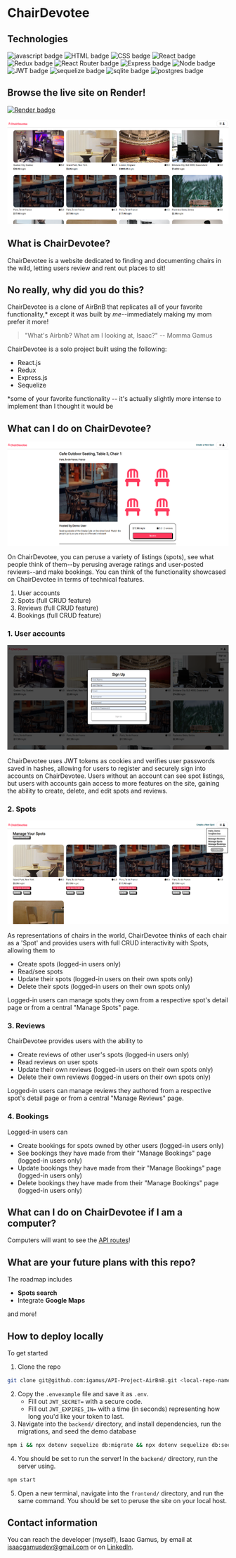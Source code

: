# ChairDevotee

## Technologies
<img src="https://img.shields.io/badge/javascript-%23323330.svg?style=for-the-badge&logo=javascript&logoColor=%23F7DF1E" alt="javascript badge" />
<img src="https://img.shields.io/badge/html5-%23E34F26.svg?style=for-the-badge&logo=html5&logoColor=white" alt="HTML badge" />
<img src="https://img.shields.io/badge/css3-%231572B6.svg?style=for-the-badge&logo=css3&logoColor=white" alt="CSS badge" />
<img src="https://img.shields.io/badge/react-%2320232a.svg?style=for-the-badge&logo=react&logoColor=%2361DAFB" alt="React badge" />
<img src="https://img.shields.io/badge/redux-%23593d88.svg?style=for-the-badge&logo=redux&logoColor=white" alt="Redux badge" />
<img src="https://img.shields.io/badge/React_Router-CA4245?style=for-the-badge&logo=react-router&logoColor=white" alt="React Router badge" />
<img src="https://img.shields.io/badge/express.js-%23404d59.svg?style=for-the-badge&logo=express&logoColor=%2361DAFB" alt="Express badge" />
<img src="https://img.shields.io/badge/node.js-6DA55F?style=for-the-badge&logo=node.js&logoColor=white" alt="Node badge" />
<img src="https://img.shields.io/badge/JWT-black?style=for-the-badge&logo=JSON%20web%20tokens" alt="JWT badge" />
<img src="https://img.shields.io/badge/Sequelize-52B0E7?style=for-the-badge&logo=Sequelize&logoColor=white" alt="sequelize badge" />
<img src="https://img.shields.io/badge/sqlite-%2307405e.svg?style=for-the-badge&logo=sqlite&logoColor=white" alt="sqlite badge" />
<img src="https://img.shields.io/badge/postgres-%23316192.svg?style=for-the-badge&logo=postgresql&logoColor=white" alt="postgres badge" />

## Browse the live site on Render!

<a target='_blank' href='https://chairdevotee.onrender.com'><img src="https://img.shields.io/badge/Render-%46E3B7.svg?style=for-the-badge&logo=render&logoColor=white" alt="Render badge" /></a>

![Splash page](images/splash.png)

## What is ChairDevotee?

ChairDevotee is a website dedicated to finding and documenting chairs in the wild, letting users review and rent out places to sit!

## No really, why did you do this?

ChairDevotee is a clone of AirBnB that replicates all of your favorite functionality,* except it was built by _me_--immediately making my mom prefer it more!

> "What's Airbnb? What am I looking at, Isaac?" -- Momma Gamus

ChairDevotee is a solo project built using the following:

* React.js
* Redux
* Express.js
* Sequelize

*some of your favorite functionality -- it's actually slightly more intense to implement than I thought it would be

## What can I do on ChairDevotee?
![Spot details page for a chair in a Parisian cafe](images/spot-splash.png)

On ChairDevotee, you can peruse a variety of listings (spots), see what people think of them--by perusing average ratings and user-posted reviews--and make bookings. You can think of the functionality showcased on ChairDevotee in terms of technical features.

1. User accounts
2. Spots (full CRUD feature)
3. Reviews (full CRUD feature)
4. Bookings (full CRUD feature)

### 1. User accounts

![Screenshot of user signup modal.](./images/sign-up.png)

ChairDevotee uses JWT tokens as cookies and verifies user passwords saved in hashes, allowing for users to register and securely sign into accounts on ChairDevotee. Users without an account can see spot listings, but users with accounts gain access to more features on the site, gaining the ability to create, delete, and edit spots and reviews.

### 2. Spots

![Spots management page with dropdown menu open to show links to other management pages](./images/management.png)

As representations of chairs in the world, ChairDevotee thinks of each chair as a 'Spot' and provides users with full CRUD interactivity with Spots, allowing them to

* Create spots (logged-in users only)
* Read/see spots
* Update their spots (logged-in users on their own spots only)
* Delete their spots (logged-in users on their own spots only)

Logged-in users can manage spots they own from a respective spot's detail page or from a central "Manage Spots" page.

### 3. Reviews

ChairDevotee provides users with the ability to

* Create reviews of other user's spots (logged-in users only)
* Read reviews on user spots
* Update their own reviews (logged-in users on their own spots only)
* Delete their own reviews (logged-in users on their own spots only)

Logged-in users can manage reviews they authored from a respective spot's detail page or from a central "Manage Reviews" page.

### 4. Bookings

Logged-in users can

* Create bookings for spots owned by other users (logged-in users only)
* See bookings they have made from their "Manage Bookings" page (logged-in users only)
* Update bookings they have made from their "Manage Bookings" page (logged-in users only)
* Delete bookings they have made from their "Manage Bookings" page (logged-in users only)

## What can I do on ChairDevotee if I am a computer?

Computers will want to see the [API routes](./backend/README.md)!

## What are your future plans with this repo?

The roadmap includes

* **Spots search**
* Integrate **Google Maps**

and more!

## How to deploy locally

To get started

1. Clone the repo

```bash
git clone git@github.com:igamus/API-Project-AirBnB.git <local-repo-name>
```
2. Copy the `.envexample` file and save it as `.env`.
    * Fill out `JWT_SECRET=` with a secure code.
    * Fill out `JWT_EXPIRES_IN=` with a time (in seconds) representing how long you'd like your token to last.
3. Navigate into the `backend/` directory, and install dependencies, run the migrations, and seed the demo database
```bash
npm i && npx dotenv sequelize db:migrate && npx dotenv sequelize db:seed:all
```
4. You should be set to run the server! In the `backend/` directory, run the server using.
```bash
npm start
```
5. Open a new terminal, navigate into the `frontend/` directory, and run the same command. You should be set to peruse the site on your local host.


## Contact information
You can reach the developer (myself), Isaac Gamus, by
email at isaacgamusdev@gmail.com or on [LinkedIn](https://linkedin.com/in/isaac-gamus).
